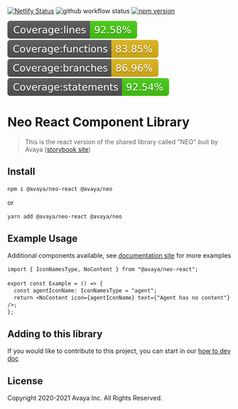 [![Netlify Status](https://api.netlify.com/api/v1/badges/d59de19f-79ec-4c57-8282-cd07357a66cc/deploy-status)](https://app.netlify.com/sites/neo-library-react-storybook/deploys)
![github workflow status](https://github.com/avaya-dux/neo-library-react/actions/workflows/run-yarn.yml/badge.svg)
[![npm version](https://badge.fury.io/js/@avaya%2Fneo-react.svg)](https://badge.fury.io/js/@avaya%2Fneo-react)

![Coverage lines](./badges/badge-lines.svg)
![Coverage functions](./badges/badge-functions.svg)
![Coverage branches](./badges/badge-branches.svg)
![Coverage statements](./badges/badge-statements.svg)

# Neo React Component Library

> This is the react version of the shared library called "NEO" buit by Avaya ([storybook site](https://neo-library-react-storybook.netlify.app/))

## Install

```bash
npm i @avaya/neo-react @avaya/neo
```

or

```bash
yarn add @avaya/neo-react @avaya/neo
```

## Example Usage

Additional components available, see [documentation site](https://design.avayacloud.com/components/web) for more examples

```tsx
import { IconNamesType, NoContent } from "@avaya/neo-react";

export const Example = () => {
  const agentIconName: IconNamesType = "agent";
  return <NoContent icon={agentIconName} text={"Agent has no content"} />;
};
```

## Adding to this library

If you would like to contribute to this project, you can start in our [how to dev doc](https://github.com/avaya-dux/neo-library-react/blob/main/readmes/how-to-dev.md)

## License

Copyright 2020-2021 Avaya Inc. All Rights Reserved.
